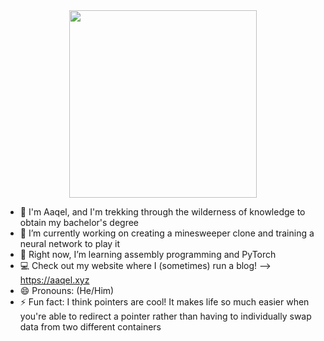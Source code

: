 <div id="header" align="center">
  <img src="https://media.giphy.com/media/Dh5q0sShxgp13DwrvG/giphy.gif" width="300"/>
</div>

- :book: I'm Aaqel, and I'm trekking through the wilderness of knowledge to obtain my bachelor's degree
- 🔭 I’m currently working on creating a minesweeper clone and training a neural network to play it
- 🌱 Right now, I’m learning assembly programming and PyTorch
- :computer: Check out my website where I (sometimes) run a blog! --> https://aaqel.xyz
- 😄 Pronouns: (He/Him)
- ⚡ Fun fact: I think pointers are cool! It makes life so much easier when you're able to redirect a pointer rather than having to individually swap data from two different containers

